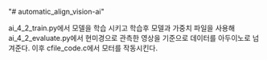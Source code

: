 "# automatic_align_vision-ai" 

ai_4_2_train.py에서 모델을 학습 시키고 학습후 모델과 가중치 파일을 사용해 ai_4_2_evaluate.py에서 현미경으로 관측한 영상을 기준으로 데이터를 아두이노로 넘겨준다.
이후 cfile_code.c에서 모터를 작동시킨다.
